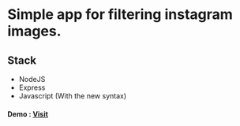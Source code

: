 <h1>Simple app for filtering instagram images.</h1>


<h2>Stack</h2>
<ul>
	<li>NodeJS</li>
	<li>Express</li>
	<li>Javascript (With the new syntax)</li>
</ul>


<h4>Demo : <a href="https://pacific-ridge-82311.herokuapp.com/">Visit</a></h4>
